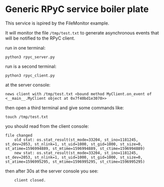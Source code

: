 # Generic RPyC service boiler plate

This service is ispired by the FileMonitor example.

It will monitor the file `/tmp/test.txt` to generate asynchronous events that will be notified to the RPyC client.

run in one terminal:

    python3 rpyc_server.py
    
run is a second terminal:

    python3 rpyc_client.py

at the server console:

    news client with /tmp/test.txt <bound method MyClient.on_event of <__main__.MyClient object at 0x7f40bd1e3070>>

then open a third terminal and give some commands like:

    touch /tmp/test.txt
    
you should read from the client console:

    file changed
        old stat: os.stat_result(st_mode=33204, st_ino=1181245, st_dev=2053, st_nlink=1, st_uid=1000, st_gid=1000, st_size=0, st_atime=1596994889, st_mtime=1596994889, st_ctime=1596994889)
        new stat: os.stat_result(st_mode=33204, st_ino=1181245, st_dev=2053, st_nlink=1, st_uid=1000, st_gid=1000, st_size=0, st_atime=1596995295, st_mtime=1596995295, st_ctime=1596995295)

then after 30s at the server console you see:

        client closed.
